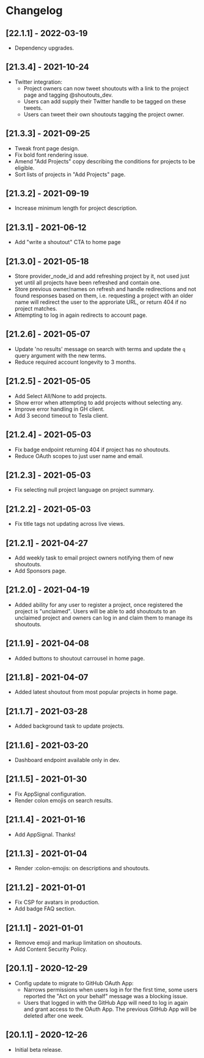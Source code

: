 # Changelog

## [22.1.1] - 2022-03-19

- Dependency upgrades.

## [21.3.4] - 2021-10-24

- Twitter integration:
  - Project owners can now tweet shoutouts with a link to the project page and
  tagging @shoutouts_dev.
  - Users can add supply their Twitter handle to be tagged on these tweets.
  - Users can tweet their own shoutouts tagging the project owner.

## [21.3.3] - 2021-09-25

- Tweak front page design.
- Fix bold font rendering issue.
- Amend "Add Projects" copy describing the conditions for projects to be eligible.
- Sort lists of projects in "Add Projects" page.

## [21.3.2] - 2021-09-19

- Increase minimum length for project description.

## [21.3.1] - 2021-06-12

- Add "write a shoutout" CTA to home page

## [21.3.0] - 2021-05-18

- Store provider_node_id and add refreshing project by it, not used just yet
until all projects have been refreshed and contain one.
- Store previous owner/names on refresh and handle redirections and not found
responses based on them, i.e. requesting a project with an older name will
redirect the user to the approriate URL, or return 404 if no project matches.
- Attempting to log in again redirects to account page.

## [21.2.6] - 2021-05-07

- Update 'no results' message on search with terms and update the `q` query
argument with the new terms.
- Reduce required account longevity to 3 months.

## [21.2.5] - 2021-05-05

- Add Select All/None to add projects.
- Show error when attempting to add projects without selecting any.
- Improve error handling in GH client.
- Add 3 second timeout to Tesla client.

## [21.2.4] - 2021-05-03

- Fix badge endpoint returning 404 if project has no shoutouts.
- Reduce OAuth scopes to just user name and email.

## [21.2.3] - 2021-05-03

- Fix selecting null project language on project summary.

## [21.2.2] - 2021-05-03

- Fix title tags not updating across live views.

## [21.2.1] - 2021-04-27

- Add weekly task to email project owners notifying them of new shoutouts.
- Add Sponsors page.

## [21.2.0] - 2021-04-19

- Added ability for any user to register a project, once registered the project
is "unclaimed". Users will be able to add shoutouts to an unclaimed project and
owners can log in and claim them to manage its shoutouts.

## [21.1.9] - 2021-04-08

- Added buttons to shoutout carrousel in home page.

## [21.1.8] - 2021-04-07

- Added latest shoutout from most popular projects in home page.

## [21.1.7] - 2021-03-28

- Added background task to update projects.

## [21.1.6] - 2021-03-20

- Dashboard endpoint available only in dev.

## [21.1.5] - 2021-01-30

- Fix AppSignal configuration.
- Render colon emojis on search results.

## [21.1.4] - 2021-01-16

- Add AppSignal. Thanks!

## [21.1.3] - 2021-01-04

- Render :colon-emojis: on descriptions and shoutouts.

## [21.1.2] - 2021-01-01

- Fix CSP for avatars in production.
- Add badge FAQ section.

## [21.1.1] - 2021-01-01

- Remove emoji and markup limitation on shoutouts.
- Add Content Security Policy.

## [20.1.1] - 2020-12-29

- Config update to migrate to GitHub OAuth App:
    - Narrows permissions when users log in for the first time, some users
    reported the "Act on your behalf" message was a blocking issue.
    - Users that logged in with the GitHub App will need to log in again and
    grant access to the OAuth App. The previous GitHub App will be deleted
    after one week.

## [20.1.1] - 2020-12-26

- Initial beta release.
